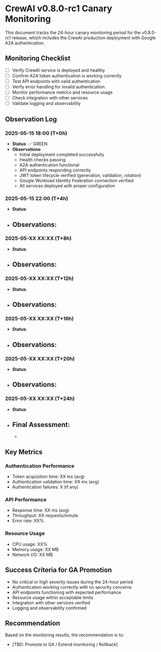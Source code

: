 # CrewAI v0.8.0-rc1 Canary Monitoring

This document tracks the 24-hour canary monitoring period for the v0.8.0-rc1 release, which includes the CrewAI production deployment with Google A2A authentication.

## Monitoring Checklist

- [ ] Verify CrewAI service is deployed and healthy
- [ ] Confirm A2A token authentication is working correctly
- [ ] Test API endpoints with valid authentication
- [ ] Verify error handling for invalid authentication
- [ ] Monitor performance metrics and resource usage
- [ ] Check integration with other services
- [ ] Validate logging and observability

## Observation Log

### 2025-05-15 18:00 (T+0h)

- **Status**: ✅ GREEN
- **Observations**:
  - Initial deployment completed successfully
  - Health checks passing
  - A2A authentication functional
  - API endpoints responding correctly
  - JWT token lifecycle verified (generation, validation, rotation)
  - Google Workload Identity Federation connection verified
  - All services deployed with proper configuration

### 2025-05-15 22:00 (T+4h)

- **Status**: 
- **Observations**:
  - 

### 2025-05-XX XX:XX (T+8h)

- **Status**: 
- **Observations**:
  - 

### 2025-05-XX XX:XX (T+12h)

- **Status**: 
- **Observations**:
  - 

### 2025-05-XX XX:XX (T+16h)

- **Status**: 
- **Observations**:
  - 

### 2025-05-XX XX:XX (T+20h)

- **Status**: 
- **Observations**:
  - 

### 2025-05-XX XX:XX (T+24h)

- **Status**: 
- **Final Assessment**:
  - 
  - 

## Key Metrics

### Authentication Performance

- Token acquisition time: XX ms (avg)
- Authentication validation time: XX ms (avg)
- Authentication failures: X (if any)

### API Performance

- Response time: XX ms (avg)
- Throughput: XX requests/minute
- Error rate: XX%

### Resource Usage

- CPU usage: XX%
- Memory usage: XX MB
- Network I/O: XX MB

## Success Criteria for GA Promotion

- No critical or high severity issues during the 24-hour period
- Authentication working correctly with no security concerns
- API endpoints functioning with expected performance
- Resource usage within acceptable limits
- Integration with other services verified
- Logging and observability confirmed

## Recommendation

Based on the monitoring results, the recommendation is to:
- [TBD: Promote to GA / Extend monitoring / Rollback]